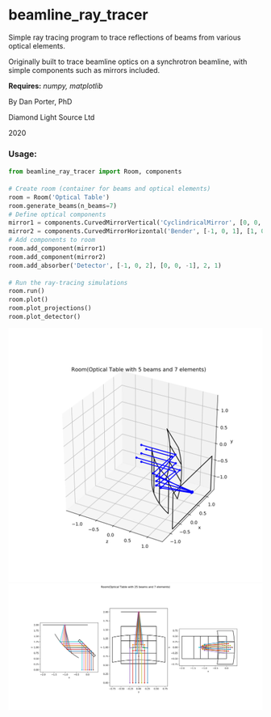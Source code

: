 # beamline_ray_tracer
Simple ray tracing program to trace reflections of beams from various optical elements.

Originally built to trace beamline optics on a synchrotron beamline, with simple components such as mirrors included.

**Requires:** _numpy, matplotlib_

By Dan Porter, PhD

Diamond Light Source Ltd

2020

### Usage:
```python
from beamline_ray_tracer import Room, components

# Create room (container for beams and optical elements)
room = Room('Optical Table')
room.generate_beams(n_beams=7)
# Define optical components
mirror1 = components.CurvedMirrorVertical('CyclindricalMirror', [0, 0, 1], [-1, 0, -1], radius=3, n_elements=3, length=1, width=1)
mirror2 = components.CurvedMirrorHorizontal('Bender', [-1, 0, 1], [1, 0, 1], radius=3, n_elements=3, length=1, width=1)
# Add components to room
room.add_component(mirror1)
room.add_component(mirror2)
room.add_absorber('Detector', [-1, 0, 2], [0, 0, -1], 2, 1)

# Run the ray-tracing simulations
room.run()
room.plot()
room.plot_projections()
room.plot_detector()
```

![3D Ray Tracing example](./example_3d.svg "Example room.plot()")
![2D Ray Tracing example](./example_projection.svg "Example room.plot_projections()")



